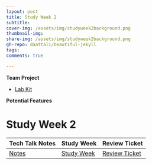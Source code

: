 ```yaml
---
layout: post
title: Study Week 2
subtitle:
cover-img: /assets/img/studyweek2background.png
thumbnail-img:
share-img: /assets/img/studyweek2background.png
gh-repo: daattali/beautiful-jekyll
tags:
comments: true

---
```

**Team Project**
- [Lab Kit](https://github.com/adhithin/lab-kit)

**Potential Features**
# Study Week 2

| Tech Talk Notes           | Study Week |           Review Ticket                              | 
| -------------------------- |-----------------------------|-----------------------------|  
| [Notes](http://blog.umbrellabox.cf/notes/) | [Study Week](http://blog.umbrellabox.cf/studyweek2/) | [Review Ticket](https://github.com/florayuan18/just-to-suffer/issues/5) |

